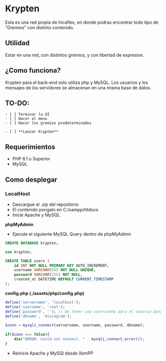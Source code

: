 # Krypten
Esta es una red propia de Incaflex, en donde podras encontrar todo tipo de "Gremios" con distinto contenido.

## Utilidad
Estar en una red, con distintos gremios, y con libertad de expresion.

## ¿Como funciona?
Krypten para el back-end solo utiliza php y MySQL. Los usuarios y los mensajes de los servidores se almacenan en una misma base de datos. 

## TO-DO:
    - [ ] Terminar la UI
    - [ ] Hacer el menu 
    - [ ] Hacer los gremios predeterminados

    - [ ] **Lanzar Krypten**

## Requerimientos
- PHP 8.1 o Superior
- MySQL

## Como desplegar
### LocalHost
- Descargue el .zip del repositorio
- El contenido pongalo en C:/xampp/htdocs
- Inicie Apache y MySQL

**phpMyAdmin**
- Ejecute el siguiente MySQL Query dentro de phpMyAdmin
```sql
CREATE DATABASE krypten;

use krypten;

CREATE TABLE users (
    id INT NOT NULL PRIMARY KEY AUTO_INCREMENT,
    username VARCHAR(50) NOT NULL UNIQUE,
    password VARCHAR(255) NOT NULL,
    created_at DATETIME DEFAULT CURRENT_TIMESTAMP
);
```

**config.php (./assets/php/config.php)**

```php
define('servername', 'localhost');
define('username', 'root');
define('password', ''); // De tener una contraseña para el usuario pongala aqui
define('dbname', 'discogram');
 
$conn = mysqli_connect(servername, username, password, dbname);
 
if($conn === false){
    die("ERROR: Could not connect. " . mysqli_connect_error());
}
```

- Reinicie Apache y MySQl desde XamPP
